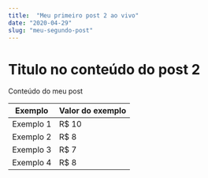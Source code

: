 ```yaml
---
title:  "Meu primeiro post 2 ao vivo"
date: "2020-04-29"
slug: "meu-segundo-post"
---
```


# Titulo no conteúdo do post 2

Conteúdo do meu post

Exemplo   | Valor do exemplo
--------- | ------
Exemplo 1 | R$ 10
Exemplo 2 | R$ 8
Exemplo 3 | R$ 7
Exemplo 4 | R$ 8